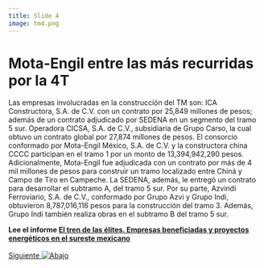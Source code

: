 ```yaml
---
title: Slide 4
image: tm4.png
---
```


# Mota-Engil entre las más recurridas por la 4T

Las empresas involucradas en la construcción del TM son: ICA Constructora, S.A. de C.V. con un contrato por 25,849 millones de pesos; además de un contrato adjudicado por SEDENA en un segmento del tramo 5 sur. Operadora CICSA, S.A. de C.V., subsidiaria de Grupo Carso, la cual obtuvo un contrato global por 27,874 millones de pesos. El consorcio conformado por Mota-Engil México, S.A. de C.V. y la constructora china CCCC participan en el tramo 1 por un monto de 13,394,942,290 pesos. Adicionalmente, Mota-Engil fue adjudicada con un contrato por más de 4 mil millones de pesos para construir un tramo localizado entre Chiná y Campo de Tiro en Campeche. La SEDENA, además, le entregó un contrato para desarrollar el subtramo A, del tramo 5 sur. Por su parte, Azvindi Ferroviario, S.A. de C.V., conformado por Grupo Azvi y Grupo Indi, obtuvieron 8,787,016,116 pesos para la construcción del tramo 3. Además, Grupo Indi también realiza obras en el subtramo B del tramo 5 sur.


**Lee el informe [El tren de las élites. Empresas beneficiadas y proyectos energéticos en el sureste mexicano](/informeTM/)**
<br>
<br>
<a class="moveSectionDown" href="#">Siguiente <img class="down-arrow" src="{{ site.baseurl }}/assets/img/arrow-down-solid.svg" alt="Abajo"></a>

